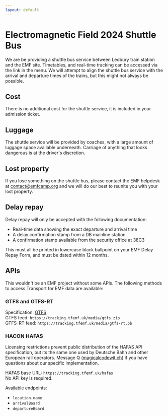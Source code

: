 ```yaml
---
layout: default
---
```


# Electromagnetic Field 2024 Shuttle Bus

We are be providing a shuttle bus service between Ledbury train station 
and the EMF site. Timetables, and real-time tracking can be accessed via the
link in the menu. We will attempt to align the shuttle bus service with the
arrival and departure times of the trains, but this might not always be possible.

## Cost

There is no additional cost for the shuttle service, it is included in your 
admission ticket.

## Luggage

The shuttle service will be provided by coaches, with a large amount of luggage
space available underneath. Carriage of anything that looks dangerous is at
the driver's discretion.

## Lost property

If you lose something on the shuttle bus, please contact the EMF helpdesk at 
[contact@emfcamp.org](mailto:contact@emfcamp.org) and we will do our best to
reunite you with your lost property.

## Delay repay

Delay repay will only be accepted with the following documentation:
* Real-time data showing the exact departure and arrival time
* A delay confirmation stamp from a DB mainline station
* A confirmation stamp available from the security office at 38C3

This must all be printed in lowercase black ballpoint on your EMF Delay Repay 
Form, and must be dated within 12 months.

## APIs

This wouldn't be an EMF project without some APIs. The following methods to
access Transport for EMF data are available:

### GTFS and GTFS-RT

Specification: [GTFS](https://gtfs.org/)  
GTFS feed: `https://tracking.tfemf.uk/media/gtfs.zip`  
GTFS-RT feed: `https://tracking.tfemf.uk/media/gtfs-rt.pb`

### HACON HAFAS

Licensing restrictions prevent public distribution of the HAFAS API specification,
but its the same one used by Deutsche Bahn and other European rail operators. 
Message Q ([magicalcodewit.ch](https://magicalcodewit.ch)) if you have questions 
about our specific implementation.

HAFAS base URL: `https://tracking.tfemf.uk/hafas`  
No API key is required.

Available endpoints:

* `location.name`
* `arrivalBoard`
* `departureBoard`